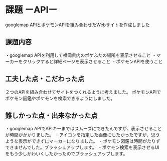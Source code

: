 # 課題 ーAPIー
 googlemap APIとポケモンAPIを組み合わせたWebサイトを作成しました

## 課題内容
・googlemap APIを利用して福岡県内のポケふたの場所を表示させること
・マーカーをクリックすると詳細ページを表示させること
・ポケモンAPIを使うこと

## 工夫した点・こだわった点
２つのAPIを組み合わせてサイトをつくれるように考えました。
ポケモンAPIでポケモン図鑑やポケモンを検索できるようにしました。

## 難しかった点・出来なかった点
・googlemap APIでAPIキーまではスムーズにできたんですが、表示させることが時間がかかりました。
・アイコンを指定した画像にしたかったですが、思うような表示ができずにマーカーになりました。
・ポケモン図鑑は時間がたりずできませんでした。ブラッシュアップします。
・ポケモン検索を表示させるUIをもう少しかわいくしたかったのでブラッシュアップします。

